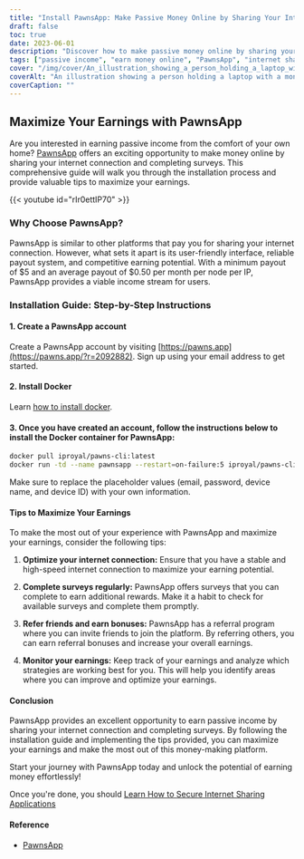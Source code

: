 ```yaml
---
title: "Install PawnsApp: Make Passive Money Online by Sharing Your Internet"
draft: false
toc: true
date: 2023-06-01
description: "Discover how to make passive money online by sharing your internet connection and completing surveys through PawnsApp."
tags: ["passive income", "earn money online", "PawnsApp", "internet sharing", "survey completion", "minimum payout", "average payout", "online earning", "side hustle", "work from home", "earn rewards", "monetize internet", "digital sharing", "income generation", "financial independence", "earn extra income", "online surveys", "technology-based income", "monetization strategy", "digital economy", "peer-to-peer network", "income stream", "home internet", "money-making opportunity", "internet usage", "survey rewards", "online money-making", "easy money", "digital rewards", "internet monetization", "passive earnings"]
cover: "/img/cover/An_illustration_showing_a_person_holding_a_laptop_with_a_money.png"
coverAlt: "An illustration showing a person holding a laptop with a money symbol on the screen, representing earning passive income through internet sharing and survey completion with PawnsApp."
coverCaption: ""
---
```

## Maximize Your Earnings with PawnsApp

Are you interested in earning passive income from the comfort of your own home? [PawnsApp](https://pawns.app/?r=2092882) offers an exciting opportunity to make money online by sharing your internet connection and completing surveys. This comprehensive guide will walk you through the installation process and provide valuable tips to maximize your earnings.

{{< youtube id="rIr0ettIP70" >}}

### Why Choose PawnsApp?

PawnsApp is similar to other platforms that pay you for sharing your internet connection. However, what sets it apart is its user-friendly interface, reliable payout system, and competitive earning potential. With a minimum payout of $5 and an average payout of $0.50 per month per node per IP, PawnsApp provides a viable income stream for users.

### Installation Guide: Step-by-Step Instructions

#### 1. Create a PawnsApp account

Create a PawnsApp account by visiting [https://pawns.app](https://pawns.app/?r=2092882). Sign up using your email address to get started.

#### 2. Install Docker

Learn [how to install docker](https://simeononsecurity.com/other/creating-profitable-low-powered-crypto-miners/#installing-docker).

#### 3. Once you have created an account, follow the instructions below to install the Docker container for PawnsApp:

```bash
docker pull iproyal/pawns-cli:latest
docker run -td --name pawnsapp --restart=on-failure:5 iproyal/pawns-cli:latest -email=email@example.com -password=change_me -device-name=raspberrypi -device-id=raspberrypi1 -accept-tos
```
Make sure to replace the placeholder values (email, password, device name, and device ID) with your own information.

#### Tips to Maximize Your Earnings

To make the most out of your experience with PawnsApp and maximize your earnings, consider the following tips:

1. **Optimize your internet connection:** Ensure that you have a stable and high-speed internet connection to maximize your earning potential.

2. **Complete surveys regularly:** PawnsApp offers surveys that you can complete to earn additional rewards. Make it a habit to check for available surveys and complete them promptly.

3. **Refer friends and earn bonuses:** PawnsApp has a referral program where you can invite friends to join the platform. By referring others, you can earn referral bonuses and increase your overall earnings.

4. **Monitor your earnings:** Keep track of your earnings and analyze which strategies are working best for you. This will help you identify areas where you can improve and optimize your earnings.

#### Conclusion

PawnsApp provides an excellent opportunity to earn passive income by sharing your internet connection and completing surveys. By following the installation guide and implementing the tips provided, you can maximize your earnings and make the most out of this money-making platform.

Start your journey with PawnsApp today and unlock the potential of earning money effortlessly!

Once you're done, you should [Learn How to Secure Internet Sharing Applications](https://simeononsecurity.com/other/how-to-secure-internet-sharing-applications/)

#### Reference
- [PawnsApp](https://pawns.app/?r=2092882)
